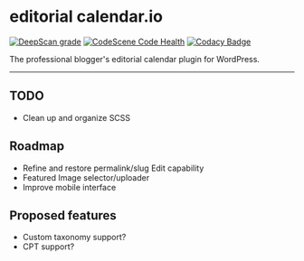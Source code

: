# editorial calendar.io

[![DeepScan grade](https://deepscan.io/api/teams/13521/projects/16500/branches/356708/badge/grade.svg)](https://deepscan.io/dashboard#view=project&tid=13521&pid=16500&bid=356708) [![CodeScene Code Health](https://codescene.io/projects/14313/status-badges/code-health)](https://codescene.io/projects/14313)
[![Codacy Badge](https://app.codacy.com/project/badge/Grade/30d73f826c774f6ba8437003efef22b2)](https://www.codacy.com?utm_source=github.com&amp;utm_medium=referral&amp;utm_content=roundhousedesigns/calendario&amp;utm_campaign=Badge_Grade)

The professional blogger's editorial calendar plugin for WordPress.

---

## TODO

-   Clean up and organize SCSS

## Roadmap

-   Refine and restore permalink/slug Edit capability
-   Featured Image selector/uploader
-   Improve mobile interface

## Proposed features

-   Custom taxonomy support?
-   CPT support?
